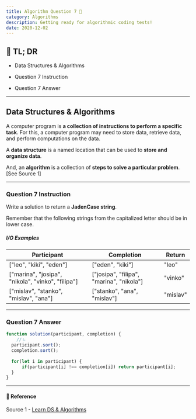 ```yaml
---
title: Algorithm Question 7 🧬
category: Algorithms
description: Getting ready for algorithmic coding tests!
date: 2020-12-02
---
```


## 🤦 TL; DR



- Data Structures & Algorithms

- Question 7 Instruction

- Question 7 Answer



---

## Data Structures & Algorithms

A computer program is **a collection of instructions to perform a specific task**. For this, a computer program may need to store data, retrieve data, and perform computations on the data.

A **data structure** is a named location that can be used to **store and organize data**. 

And, an **algorithm** is a collection of **steps to solve a particular problem**. \[See Source 1]

---

### Question 7 Instruction

Write a solution to return a **JadenCase string**.

Remember that the following strings from the capitalized letter should be in lower case.

##### I/O Examples

| Participant                                       | Completion                               | Return   |
| ------------------------------------------------- | ---------------------------------------- | -------- |
| ["leo", "kiki", "eden"]                           | ["eden", "kiki"]                         | "leo"    |
| ["marina", "josipa", "nikola", "vinko", "filipa"] | ["josipa", "filipa", "marina", "nikola"] | "vinko"  |
| ["mislav", "stanko", "mislav", "ana"]             | ["stanko", "ana", "mislav"]              | "mislav" |

---

### Question 7 Answer

```javascript
function solution(participant, completion) {
	//ㄴ
  participant.sort();
  completion.sort();
    
  for(let i in participant) {
      if(participant[i] !== completion[i]) return participant[i];
  }
}
```

---

#### 🔗 Reference

Source 1 - [Learn DS & Algorithms](https://www.programiz.com/dsa)